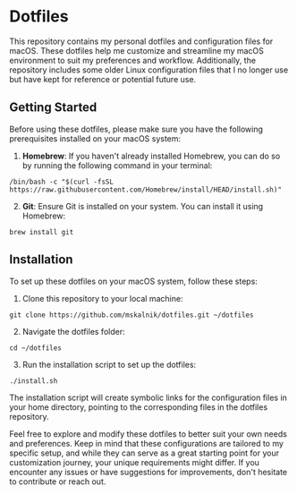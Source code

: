 # Dotfiles

This repository contains my personal dotfiles and configuration files for macOS. These dotfiles help me customize and
streamline my macOS environment to suit my preferences and workflow. Additionally, the repository includes some older
Linux configuration files that I no longer use but have kept for reference or potential future use.

## Getting Started

Before using these dotfiles, please make sure you have the following prerequisites installed on your macOS system:

1. **Homebrew**: If you haven't already installed Homebrew, you can do so by running the following command in your
terminal:

```shell
/bin/bash -c "$(curl -fsSL https://raw.githubusercontent.com/Homebrew/install/HEAD/install.sh)"
```

2. **Git**: Ensure Git is installed on your system. You can install it using Homebrew:

```shell
brew install git
```

## Installation

To set up these dotfiles on your macOS system, follow these steps:

1. Clone this repository to your local machine:

```shell
git clone https://github.com/mskalnik/dotfiles.git ~/dotfiles
```

2. Navigate the dotfiles folder:

```shell
cd ~/dotfiles
```

3. Run the installation script to set up the dotfiles:

```shell
./install.sh
```

The installation script will create symbolic links for the configuration files in your home directory, pointing to the
corresponding files in the dotfiles repository.

Feel free to explore and modify these dotfiles to better suit your own needs and preferences. Keep in mind that these
configurations are tailored to my specific setup, and while they can serve as a great starting point for your
customization journey, your unique requirements might differ. If you encounter any issues or have suggestions for
improvements, don't hesitate to contribute or reach out.
